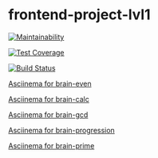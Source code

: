 # frontend-project-lvl1

[![Maintainability](https://api.codeclimate.com/v1/badges/3811aa92a325b2615641/maintainability)](https://codeclimate.com/github/snetalena/frontend-project-lvl1/maintainability)

[![Test Coverage](https://api.codeclimate.com/v1/badges/3811aa92a325b2615641/test_coverage)](https://codeclimate.com/github/snetalena/frontend-project-lvl1/test_coverage)

[![Build Status](https://travis-ci.org/snetalena/frontend-project-lvl1.svg?branch=master)](https://travis-ci.org/snetalena/frontend-project-lvl1)

[Asciinema for brain-even](https://asciinema.org/a/t44rQcAILIziqan3BX1WSusMT)

[Asciinema for brain-calc](https://asciinema.org/a/zc0945ejJfSXqa6rxm1ggJjZk)

[Asciinema for brain-gcd](https://asciinema.org/a/Pv6JiOTFQHlQIhsteUVvaznQ3)

[Asciinema for brain-progression](https://asciinema.org/a/SOkAoppxTfrVdk0GYTpPgYpuo)

[Asciinema for brain-prime](https://asciinema.org/a/SOkAoppxTfrVdk0GYTpPgYpuo)
